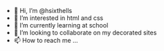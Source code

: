 - 👋 Hi, I’m @hsixthells
- 👀 I’m interested in html and css
- 🌱 I’m currently learning at school
- 💞️ I’m looking to collaborate on my decorated sites
- 📫 How to reach me ...

<!---
hsixthells/hsixthells is a ✨ special ✨ repository because its `README.md` (this file) appears on your GitHub profile.
You can click the Preview link to take a look at your changes.
--->
